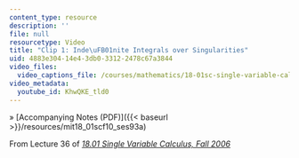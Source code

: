 ```yaml
---
content_type: resource
description: ''
file: null
resourcetype: Video
title: "Clip 1: Inde\uFB01nite Integrals over Singularities"
uid: 4883e304-14e4-3db0-3312-2478c67a3844
video_files:
  video_captions_file: /courses/mathematics/18-01sc-single-variable-calculus-fall-2010/unit-5-exploring-the-infinite/part-a-lhospitals-rule-and-improper-integrals/session-93-indefinite-integrals-and-singularities/clip-1-indefinite-integrals-over-singularities/KhwQKE_tld0.vtt
video_metadata:
  youtube_id: KhwQKE_tld0
---
```


» [Accompanying Notes (PDF)]({{< baseurl >}}/resources/mit18_01scf10_ses93a)

From Lecture 36 of [_18.01 Single Variable Calculus, Fall 2006_](/courses/18-01-single-variable-calculus-fall-2006/pages/video-lectures)